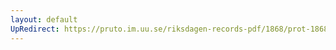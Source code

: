```yaml
---
layout: default
UpRedirect: https://pruto.im.uu.se/riksdagen-records-pdf/1868/prot-1868--fk--423/prot-1868--fk--423_004.pdf
---
```

